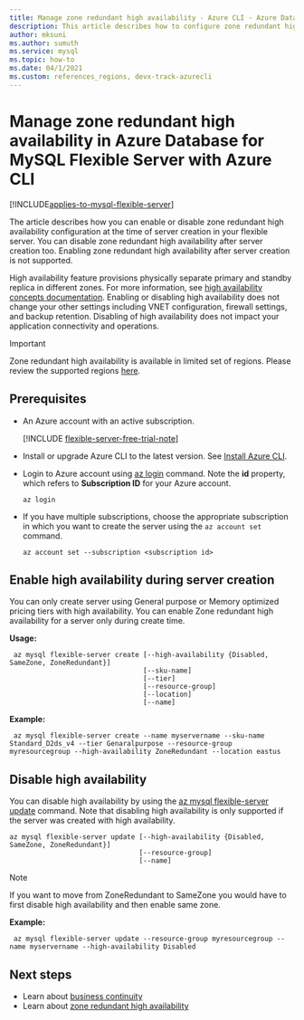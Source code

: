 ```yaml
---
title: Manage zone redundant high availability - Azure CLI - Azure Database for MySQL Flexible Server
description: This article describes how to configure zone redundant high availability in Azure Database for MySQL flexible Server with the Azure CLI.
author: mksuni
ms.author: sumuth
ms.service: mysql
ms.topic: how-to
ms.date: 04/1/2021
ms.custom: references_regions, devx-track-azurecli
---
```


# Manage zone redundant high availability in Azure Database for MySQL Flexible Server with Azure CLI

[!INCLUDE[applies-to-mysql-flexible-server](../includes/applies-to-mysql-flexible-server.md)]


The article describes how you can enable or disable zone redundant high availability configuration at the time of server creation in your flexible server. You can disable zone redundant high availability after server creation too. Enabling zone redundant high availability after server creation is not supported.

High availability feature provisions physically separate primary and standby replica in different zones. For more information, see [high availability concepts documentation](./concepts/../concepts-high-availability.md). Enabling or disabling high availability does not change your other settings including VNET configuration, firewall settings, and backup retention. Disabling of high availability does not impact your application connectivity and operations.

> [!IMPORTANT]
> Zone redundant high availability is available in limited set of regions. Please review the supported regions [here](./overview.md#azure-regions).

## Prerequisites

- An Azure account with an active subscription. 

    [!INCLUDE [flexible-server-free-trial-note](../includes/flexible-server-free-trial-note.md)]
- Install or upgrade Azure CLI to the latest version. See [Install Azure CLI](/cli/azure/install-azure-cli).
- Login to Azure account using [az login](/cli/azure/reference-index#az_login) command. Note the **id** property, which refers to **Subscription ID** for your Azure account.

    ```azurecli-interactive
    az login
    ````

- If you have multiple subscriptions, choose the appropriate subscription in which you want to create the server using the ```az account set``` command.

    ```azurecli
    az account set --subscription <subscription id>
    ```

## Enable high availability during server creation

You can only create server using  General purpose or Memory optimized pricing tiers with high availability. You can enable Zone redundant high availability for a server only during create time.

**Usage:**

   ```azurecli
    az mysql flexible-server create [--high-availability {Disabled, SameZone, ZoneRedundant}]
                                    [--sku-name]
                                    [--tier]
                                    [--resource-group]
                                    [--location]
                                    [--name]
   ```

**Example:**

   ```azurecli
    az mysql flexible-server create --name myservername --sku-name Standard_D2ds_v4 --tier Genaralpurpose --resource-group myresourcegroup --high-availability ZoneRedundant --location eastus
   ```

## Disable high availability

You can disable high availability by using the [az mysql flexible-server update](/cli/azure/mysql/flexible-server#az_mysql_flexible_server_update) command. Note that disabling high availability is only supported if the server was created with high availability.

```azurecli
az mysql flexible-server update [--high-availability {Disabled, SameZone, ZoneRedundant}]
                                [--resource-group]
                                [--name]
```
>[!Note]
>If you want to move from ZoneRedundant to SameZone you would have to first disable high availability and then enable same zone.

**Example:**

   ```azurecli
    az mysql flexible-server update --resource-group myresourcegroup --name myservername --high-availability Disabled
   ```

## Next steps

- Learn about [business continuity](./concepts-business-continuity.md)
- Learn about [zone redundant high availability](./concepts-high-availability.md)
